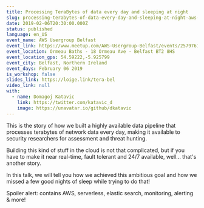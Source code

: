 ```yaml
---
title: Processing TeraBytes of data every day and sleeping at night
slug: processing-terabytes-of-data-every-day-and-sleeping-at-night-aws-usergroup-belfast
date: 2019-02-06T20:30:00.000Z
status: published
language: en_US
event_name: AWS Usergroup Belfast
event_link: https://www.meetup.com/AWS-Usergroup-Belfast/events/257976141/
event_location: Ormeau Baths - 18 Ormeau Ave · Belfast BT2 8HS
event_location_gps: 54.59222,-5.925799
event_city: Belfast, Northern Ireland
event_days: February 06 2019
is_workshop: false
slides_link: https://loige.link/tera-bel
video_link: null
with:
  - name: Domagoj Katavic
    link: https://twitter.com/katavic_d
    image: https://unavatar.io/github/dkatavic
---
```


This is the story of how we built a highly available data pipeline that processes terabytes of network data every day, making it available to security researchers for assessment and threat hunting.

Building this kind of stuff in the cloud is not that complicated, but if you have to make it near real-time, fault tolerant and 24/7 available, well... that's another story.

In this talk, we will tell you how we achieved this ambitious goal and how we missed a few good nights of sleep while trying to do that!

Spoiler alert: contains AWS, serverless, elastic search, monitoring, alerting & more!
